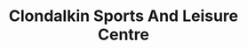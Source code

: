 ---
title: "Clondalkin Sports And Leisure Centre"
address: "Nangor Road, Clondalkin, Co. Dublin"
tel: "+353 (0)14 57 4858"
county: "Dublin"
category: "Swimming Pools"
type: "Content"
lat: "53.32189178466797"
lng: "-6.399085521697998"
---
